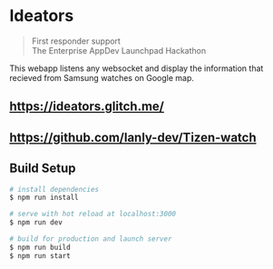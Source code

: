 # Ideators

> First responder support  
> The Enterprise AppDev Launchpad Hackathon

This webapp listens any websocket and display the information that recieved from Samsung watches on Google map.

## https://ideators.glitch.me/
## https://github.com/lanly-dev/Tizen-watch

## Build Setup
``` bash
# install dependencies
$ npm run install

# serve with hot reload at localhost:3000
$ npm run dev

# build for production and launch server
$ npm run build
$ npm run start
```
